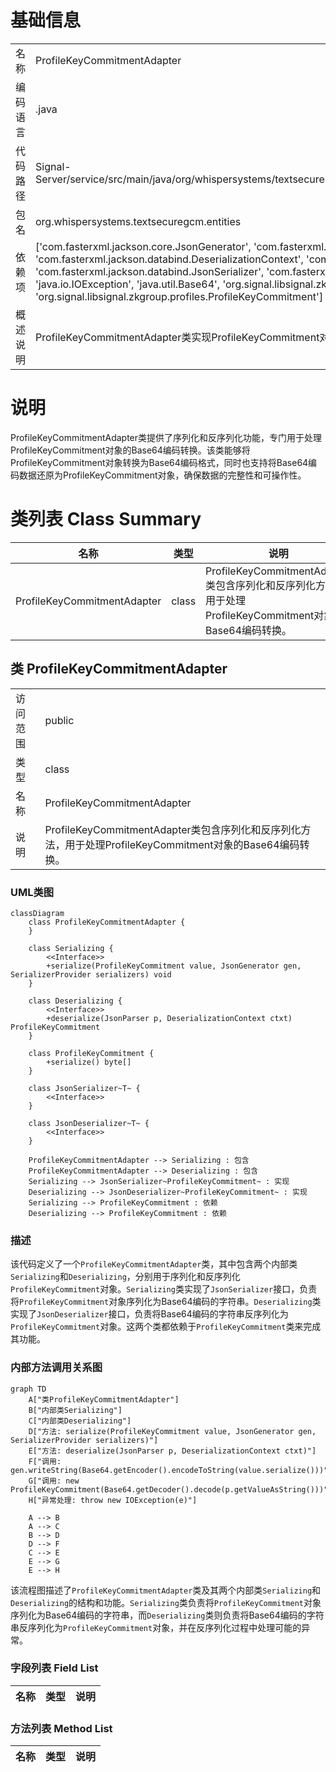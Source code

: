 # 基础信息

|      |      |
|------|------|
| 名称 | ProfileKeyCommitmentAdapter |
| 编码语言 | .java |
| 代码路径 | Signal-Server/service/src/main/java/org/whispersystems/textsecuregcm/entities/ProfileKeyCommitmentAdapter.java |
| 包名 | org.whispersystems.textsecuregcm.entities |
| 依赖项 | ['com.fasterxml.jackson.core.JsonGenerator', 'com.fasterxml.jackson.core.JsonParser', 'com.fasterxml.jackson.databind.DeserializationContext', 'com.fasterxml.jackson.databind.JsonDeserializer', 'com.fasterxml.jackson.databind.JsonSerializer', 'com.fasterxml.jackson.databind.SerializerProvider', 'java.io.IOException', 'java.util.Base64', 'org.signal.libsignal.zkgroup.InvalidInputException', 'org.signal.libsignal.zkgroup.profiles.ProfileKeyCommitment'] |
| 概述说明 | ProfileKeyCommitmentAdapter类实现ProfileKeyCommitment对象的Base64编码转换。 |

# 说明

ProfileKeyCommitmentAdapter类提供了序列化和反序列化功能，专门用于处理ProfileKeyCommitment对象的Base64编码转换。该类能够将ProfileKeyCommitment对象转换为Base64编码格式，同时也支持将Base64编码数据还原为ProfileKeyCommitment对象，确保数据的完整性和可操作性。

# 类列表 Class Summary

| 名称   | 类型  | 说明 |
|-------|------|-------------|
| ProfileKeyCommitmentAdapter | class | ProfileKeyCommitmentAdapter类包含序列化和反序列化方法，用于处理ProfileKeyCommitment对象的Base64编码转换。 |



## 类 ProfileKeyCommitmentAdapter

|      |      |
|------|------|
| 访问范围 | public |
| 类型 | class |
| 名称 | ProfileKeyCommitmentAdapter |
| 说明 | ProfileKeyCommitmentAdapter类包含序列化和反序列化方法，用于处理ProfileKeyCommitment对象的Base64编码转换。 |


### UML类图

```mermaid
classDiagram
    class ProfileKeyCommitmentAdapter {
    }

    class Serializing {
        <<Interface>>
        +serialize(ProfileKeyCommitment value, JsonGenerator gen, SerializerProvider serializers) void
    }

    class Deserializing {
        <<Interface>>
        +deserialize(JsonParser p, DeserializationContext ctxt) ProfileKeyCommitment
    }

    class ProfileKeyCommitment {
        +serialize() byte[]
    }

    class JsonSerializer~T~ {
        <<Interface>>
    }

    class JsonDeserializer~T~ {
        <<Interface>>
    }

    ProfileKeyCommitmentAdapter --> Serializing : 包含
    ProfileKeyCommitmentAdapter --> Deserializing : 包含
    Serializing --> JsonSerializer~ProfileKeyCommitment~ : 实现
    Deserializing --> JsonDeserializer~ProfileKeyCommitment~ : 实现
    Serializing --> ProfileKeyCommitment : 依赖
    Deserializing --> ProfileKeyCommitment : 依赖
```

### 描述
该代码定义了一个`ProfileKeyCommitmentAdapter`类，其中包含两个内部类`Serializing`和`Deserializing`，分别用于序列化和反序列化`ProfileKeyCommitment`对象。`Serializing`类实现了`JsonSerializer`接口，负责将`ProfileKeyCommitment`对象序列化为Base64编码的字符串。`Deserializing`类实现了`JsonDeserializer`接口，负责将Base64编码的字符串反序列化为`ProfileKeyCommitment`对象。这两个类都依赖于`ProfileKeyCommitment`类来完成其功能。


### 内部方法调用关系图

```mermaid
graph TD
    A["类ProfileKeyCommitmentAdapter"]
    B["内部类Serializing"]
    C["内部类Deserializing"]
    D["方法: serialize(ProfileKeyCommitment value, JsonGenerator gen, SerializerProvider serializers)"]
    E["方法: deserialize(JsonParser p, DeserializationContext ctxt)"]
    F["调用: gen.writeString(Base64.getEncoder().encodeToString(value.serialize()))"]
    G["调用: new ProfileKeyCommitment(Base64.getDecoder().decode(p.getValueAsString()))"]
    H["异常处理: throw new IOException(e)"]

    A --> B
    A --> C
    B --> D
    D --> F
    C --> E
    E --> G
    E --> H
```

该流程图描述了`ProfileKeyCommitmentAdapter`类及其两个内部类`Serializing`和`Deserializing`的结构和功能。`Serializing`类负责将`ProfileKeyCommitment`对象序列化为Base64编码的字符串，而`Deserializing`类则负责将Base64编码的字符串反序列化为`ProfileKeyCommitment`对象，并在反序列化过程中处理可能的异常。

### 字段列表 Field List

| 名称  | 类型  | 说明 |
|-------|-------|------|

### 方法列表 Method List

| 名称  | 类型  | 说明 |
|-------|-------|------|




